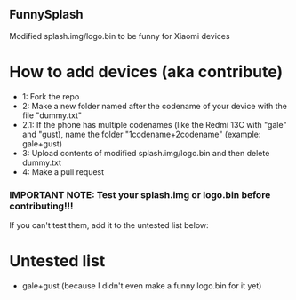 ## FunnySplash
Modified splash.img/logo.bin to be funny for Xiaomi devices

# How to add devices (aka contribute)
- 1: Fork the repo
- 2: Make a new folder named after the codename of your device with the file "dummy.txt"
- 2.1: If the phone has multiple codenames (like the Redmi 13C with "gale" and "gust), name the folder "1codename+2codename" (example: gale+gust)
- 3: Upload contents of modified splash.img/logo.bin and then delete dummy.txt
- 4: Make a pull request

### IMPORTANT NOTE: Test your splash.img or logo.bin before contributing!!!
If you can't test them, add it to the untested list below:

# Untested list
- gale+gust (because I didn't even make a funny logo.bin for it yet)
